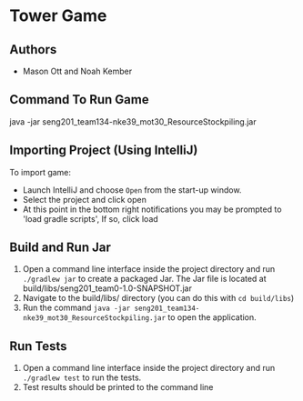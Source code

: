 # Tower Game
## Authors
- Mason Ott and Noah Kember

## Command To Run Game
java -jar seng201_team134-nke39_mot30_ResourceStockpiling.jar


## Importing Project (Using IntelliJ)
To import game:

- Launch IntelliJ and choose `Open` from the start-up window.
- Select the project and click open
- At this point in the bottom right notifications you may be prompted to 'load gradle scripts', If so, click load


## Build and Run Jar
1. Open a command line interface inside the project directory and run `./gradlew jar` to create a packaged Jar. The Jar file is located at build/libs/seng201_team0-1.0-SNAPSHOT.jar
2. Navigate to the build/libs/ directory (you can do this with `cd build/libs`)
3. Run the command `java -jar seng201_team134-nke39_mot30_ResourceStockpiling.jar` to open the application.

## Run Tests
1. Open a command line interface inside the project directory and run `./gradlew test` to run the tests.
2. Test results should be printed to the command line

